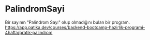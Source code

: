 # PalindromSayi
Bir sayının "Palindrom Sayı" olup olmadığını bulan bir program.  https://app.patika.dev/courses/backend-bootcamp-hazirlik-programi-4hafta/pratik-palindrom
